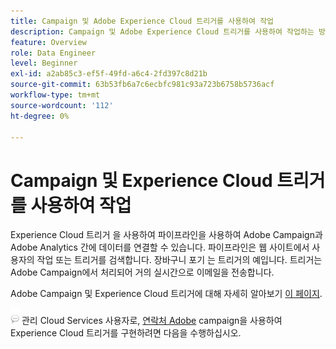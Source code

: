 ```yaml
---
title: Campaign 및 Adobe Experience Cloud 트리거를 사용하여 작업
description: Campaign 및 Adobe Experience Cloud 트리거를 사용하여 작업하는 방법을 알아봅니다
feature: Overview
role: Data Engineer
level: Beginner
exl-id: a2ab85c3-ef5f-49fd-a6c4-2fd397c8d21b
source-git-commit: 63b53fb6a7c6ecbfc981c93a723b6758b5736acf
workflow-type: tm+mt
source-wordcount: '112'
ht-degree: 0%

---
```


# Campaign 및 Experience Cloud 트리거를 사용하여 작업

Experience Cloud 트리거 을 사용하여 파이프라인을 사용하여 Adobe Campaign과 Adobe Analytics 간에 데이터를 연결할 수 있습니다. 파이프라인은 웹 사이트에서 사용자의 작업 또는 트리거를 검색합니다. 장바구니 포기 는 트리거의 예입니다. 트리거는 Adobe Campaign에서 처리되어 거의 실시간으로 이메일을 전송합니다.

Adobe Campaign 및 Experience Cloud 트리거에 대해 자세히 알아보기 [이 페이지](https://experienceleague.adobe.com/docs/campaign-classic/using/integrating-with-adobe-experience-cloud/experience-triggers/about-triggers.html?lang=en).

![](../assets/do-not-localize/speech.png)   관리 Cloud Services 사용자로, [연락처 Adobe](../start/campaign-faq.md#support) campaign을 사용하여 Experience Cloud 트리거를 구현하려면 다음을 수행하십시오.
